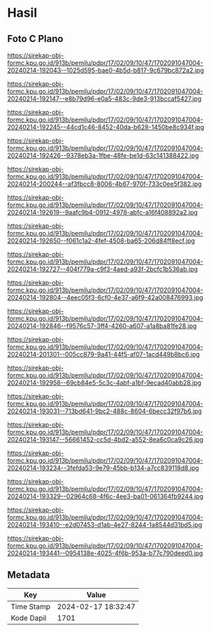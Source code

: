 # Hasil

## Foto C Plano

https://sirekap-obj-formc.kpu.go.id/913b/pemilu/pdpr/17/02/09/10/47/1702091047004-20240214-192043--1025d595-bae0-4b5d-b817-9c679bc872a2.jpg

https://sirekap-obj-formc.kpu.go.id/913b/pemilu/pdpr/17/02/09/10/47/1702091047004-20240214-192147--e8b79d96-e0a5-483c-9de3-913bccaf5427.jpg

https://sirekap-obj-formc.kpu.go.id/913b/pemilu/pdpr/17/02/09/10/47/1702091047004-20240214-192245--44cd1c46-8452-40da-b628-1450be8c934f.jpg

https://sirekap-obj-formc.kpu.go.id/913b/pemilu/pdpr/17/02/09/10/47/1702091047004-20240214-192426--9378eb3a-1fbe-48fe-be1d-63c141388422.jpg

https://sirekap-obj-formc.kpu.go.id/913b/pemilu/pdpr/17/02/09/10/47/1702091047004-20240214-200244--af3fbcc8-8006-4b67-970f-733c0ee5f382.jpg

https://sirekap-obj-formc.kpu.go.id/913b/pemilu/pdpr/17/02/09/10/47/1702091047004-20240214-192619--9aafc9b4-0912-4978-abfc-a16f408892a2.jpg

https://sirekap-obj-formc.kpu.go.id/913b/pemilu/pdpr/17/02/09/10/47/1702091047004-20240214-192650--f061c1a2-4fef-4508-ba65-206d84ff8ecf.jpg

https://sirekap-obj-formc.kpu.go.id/913b/pemilu/pdpr/17/02/09/10/47/1702091047004-20240214-192727--404f779a-c9f3-4aed-a93f-2bcfc1b536ab.jpg

https://sirekap-obj-formc.kpu.go.id/913b/pemilu/pdpr/17/02/09/10/47/1702091047004-20240214-192804--4eec05f3-6cf0-4e37-a6f9-42a008476993.jpg

https://sirekap-obj-formc.kpu.go.id/913b/pemilu/pdpr/17/02/09/10/47/1702091047004-20240214-192846--f9576c57-3ff4-4260-a607-a1a8ba81fe28.jpg

https://sirekap-obj-formc.kpu.go.id/913b/pemilu/pdpr/17/02/09/10/47/1702091047004-20240214-201301--005cc879-9a41-44f5-af07-1acd449b8bc6.jpg

https://sirekap-obj-formc.kpu.go.id/913b/pemilu/pdpr/17/02/09/10/47/1702091047004-20240214-192958--69cb84e5-5c3c-4abf-a1bf-9ecad40abb28.jpg

https://sirekap-obj-formc.kpu.go.id/913b/pemilu/pdpr/17/02/09/10/47/1702091047004-20240214-193031--713bd641-9bc2-488c-8604-6becc32f97b6.jpg

https://sirekap-obj-formc.kpu.go.id/913b/pemilu/pdpr/17/02/09/10/47/1702091047004-20240214-193147--56661452-cc5d-4bd2-a552-8ea6c0ca9c26.jpg

https://sirekap-obj-formc.kpu.go.id/913b/pemilu/pdpr/17/02/09/10/47/1702091047004-20240214-193234--3fefda53-9e79-45bb-b134-a7cc839118d8.jpg

https://sirekap-obj-formc.kpu.go.id/913b/pemilu/pdpr/17/02/09/10/47/1702091047004-20240214-193329--02964c68-4f6c-4ee3-ba01-061364fb9244.jpg

https://sirekap-obj-formc.kpu.go.id/913b/pemilu/pdpr/17/02/09/10/47/1702091047004-20240214-193410--e2d07453-d1ab-4e27-8244-1a8544d31bd5.jpg

https://sirekap-obj-formc.kpu.go.id/913b/pemilu/pdpr/17/02/09/10/47/1702091047004-20240214-193441--0954138e-4025-4f6b-953a-b77c790deed0.jpg


## Metadata

| Key        | Value               |
| ---------- | ------------------- |
| Time Stamp | 2024-02-17 18:32:47 |
| Kode Dapil | 1701                |



